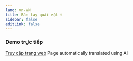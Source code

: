 ```yaml
---
lang: vn-VN
title: Bàn tay quái vật 💀
sidebar: false
editLink: false
---
```


### Demo trực tiếp

<sample src="https://zenrepublic.space/?realm=3" />

[Truy cập trang web](https://zenrepublic.space/?realm=3)
Page automatically translated using AI